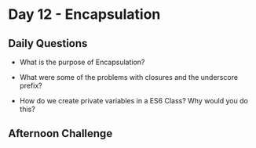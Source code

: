 # Day 12 - Encapsulation

## Daily Questions
- What is the purpose of Encapsulation?

- What were some of the problems with closures and the underscore prefix?

- How do we create private variables in a ES6 Class? Why would you do this?

## Afternoon Challenge